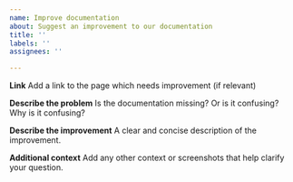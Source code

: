 ```yaml
---
name: Improve documentation
about: Suggest an improvement to our documentation
title: ''
labels: ''
assignees: ''

---
```


**Link**
Add a link to the page which needs improvement (if relevant)

**Describe the problem**
Is the documentation missing? Or is it confusing? Why is it confusing?

**Describe the improvement**
A clear and concise description of the improvement.

**Additional context**
Add any other context or screenshots that help clarify your question.
